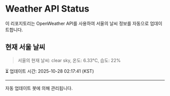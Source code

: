 
# Weather API Status

이 리포지토리는 OpenWeather API를 사용하여 서울의 날씨 정보를 자동으로 업데이트합니다.

## 현재 서울 날씨
> 서울의 현재 날씨: clear sky, 온도: 6.33°C, 습도: 22%

⏳ 업데이트 시간: 2025-10-28 02:17:41 (KST)

---
자동 업데이트 봇에 의해 관리됩니다.
